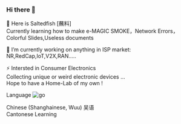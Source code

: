 ### Hi there 👋

<!--
**NorthernLights-1/NorthernLights-1** is a ✨ _special_ ✨ repository because its `README.md` (this file) appears on your GitHub profile.

Here are some ideas to get you started:

- 🔭 I’m currently working on ...
- 🌱 I’m currently learning ...
- 👯 I’m looking to collaborate on ...
- 🤔 I’m looking for help with ...
- 💬 Ask me about ...
- 📫 How to reach me: ...
- 😄 Pronouns: ...
- ⚡ Fun fact: ...
-->


💬 Here is Saltedfish [蘸料]  
Currently learning how to make e-MAGIC SMOKE，Network Errors，Colorful Slides,Useless documents  

🔭 I’m currently working on anything in ISP market: NR,RedCap,IoT,V2X,RAN.....  

⚡ Intersted in Consumer Electronics  
Collecting unique or weird electronic devices ...    
Hope to have a Home-Lab of my own !   


Language
![go](https://img.shields.io/badge/Go-1.20-blue?logo=go%20%22go%22)

Chinese (Shanghainese, Wuu)	吴语   
Cantonese  Learning

